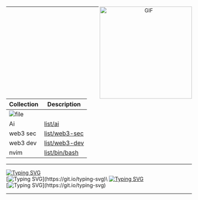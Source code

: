 <p align="center">



 <img align="right" width="250" height="250" alt="GIF" src="https://github.com/niluk-256/niluk-256/assets/67406138/04f48788-b7c1-4c1e-a278-f230a47902ba" />

 ---
 |   Collection     | Description |
| ----------- | ----------- |
| ![file](https://encrypted-tbn0.gstatic.com/images?q=tbn:ANd9GcT0no56XN7JReIC8oaMG32ahhyguOM0cl3tPwvE1KLpb6hj3WaFrg1GauHfEmpBoml2w9g&usqp=CAU)      |          |
| Ai   |  [list/ai](https://github.com/stars/Oxwagmi/lists/ai)       |
 | web3 sec   |  [list/web3-sec](https://github.com/stars/Oxwagmi/lists/web3-security)       |
  | web3 dev  |  [list/web3-dev](https://github.com/stars/Oxwagmi/lists/web3-dev)       |
  | nvim   |  [list/bin/bash](https://github.com/stars/Oxwagmi/lists/bash-zsh-vim-nvim)       |



 ---
 [![Typing SVG](https://readme-typing-svg.herokuapp.com?font=ubuntu&weight=100&size=15&duration=1&pause=1000&color=3FB0FF&repeat=false&width=435&lines=+forge+test++--match-contract++Greeting++-vv)](https://git.io/typing-svg)\
[![Typing SVG](https://readme-typing-svg.herokuapp.com?font=ubuntu&weight=100&size=15&duration=69&pause=1000&color=F2FFF2&repeat=false&width=435&lines=%5B%E2%A0%91%5D+Compiling...;%5B%E2%A0%92%5D+Compiling...;%5B%E2%A0%98%5D+Compiling...;%5B%E2%A0%94%5D+Compiling...;%5B%E2%A0%B0%5D+Compiling...;%5B%E2%A0%91%5D+Compiling...;%5B%E2%A0%91%5D+Compiling...;%5B%E2%A0%94%5D+Compiling...)](https://git.io/typing-svg)\
 [![Typing SVG](https://readme-typing-svg.herokuapp.com?font=ubuntu&weight=100&size=15&duration=100&pause=1000&color=3FB0FF&repeat=false&width=435&lines=%3E;%3E;%3E;%3E;%3E;%3E;%5BPASS%5D+testGreeting()+(gas%3A+69))](https://git.io/typing-svg)\
 [![Typing SVG](https://readme-typing-svg.herokuapp.com?font=ubuntu&weight=100&size=15&duration=100&pause=1000&color=3FB0FF&repeat=false&width=435&lines=%3E;%3E;%3E;%3E;%3E;%3E;%3E;%3E;Logs%3A+++Hope+you'll+have+a+wonderful+day+champ😊!)](https://git.io/typing-svg)

 ---
